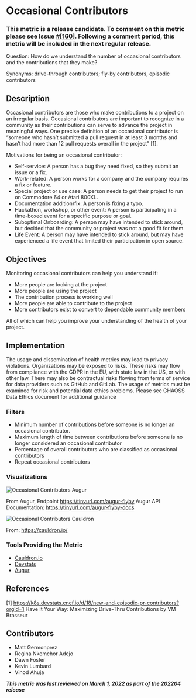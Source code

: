 # Occasional Contributors

### This metric is a release candidate. To comment on this metric please see Issue [#[160]](https://github.com/chaoss/wg-common/issues/160). Following a comment period, this metric will be included in the next regular release.

Question: How do we understand the number of occasional contributors and the contributions that they make?

Synonyms: drive-through contributors; fly-by contributors, episodic contributors

## Description
Occasional contributors are those who make contributions to a project on an irregular basis. Occasional contributors are important to recognize in a community as their contributions can serve to advance the project in meaningful ways. One precise definition of an occasional contributor is “someone who hasn’t submitted a pull request in at least 3 months and hasn’t had more than 12 pull requests overall in the project” [1]. 

Motivations for being an occasional contributor:
- Self-service: A person has a bug they need fixed, so they submit an issue or a fix. 
- Work-related: A person works for a company and the company requires a fix or feature. 
- Special project or use case: A person needs to get their project to run on Commodore 64 or Atari 800XL.
- Documentation addition/fix: A person is fixing a typo.
- Hackathon, workshop, or other event: A person is participating in a time-boxed event for a specific purpose or goal.
- Suboptimal Onboarding: A person may have intended to stick around, but decided that the community or project was not a good fit for them.
- Life Event: A person may have intended to stick around, but may have experienced a life event that limited their participation in open source.

## Objectives
Monitoring occasional contributors can help you understand if:
- More people are looking at the project 
- More people are using the project 
- The contribution process is working well
- More people are able to contribute to the project 
- More contributors exist to convert to dependable community members 

All of which can help you improve your understanding of the health of your project.

## Implementation

The usage and dissemination of health metrics may lead to privacy violations. Organizations may be exposed to risks. These risks may flow from compliance with the GDPR in the EU, with state law in the US, or with other law. There may also be contractual risks flowing from terms of service for data providers such as GitHub and GitLab. The usage of metrics must be examined for risk and potential data ethics problems. Please see CHAOSS Data Ethics document for additional guidance

### Filters
- Minimum number of contributions before someone is no longer an occasional contributor. 
- Maximum length of time between contributions before someone is no longer considered an occasional contributor 
- Percentage of overall contributors who are classified as occasional contributors
- Repeat occasional contributors 

### Visualizations

![Occasional Contributors Augur](https://github.com/chaoss/wg-common/blob/main/focus-areas/people/images/occasional-augur.png)

From Augur, Endpoint https://tinyurl.com/augur-flyby 
Augur API Documentation: https://tinyurl.com/augur-flyby-docs 

![Occasional Contributors Cauldron](https://github.com/chaoss/wg-common/blob/main/focus-areas/people/images/occasional-caudron.png)

From: https://cauldron.io/

### Tools Providing the Metric
- [Cauldron.io](https://cauldron.io/)
- [Devstats](https://devstats.cncf.io/)
- [Augur](https://github.com/chaoss/augur)

## References
[1] https://k8s.devstats.cncf.io/d/18/new-and-episodic-pr-contributors?orgId=1 
Have It Your Way: Maximizing Drive-Thru Contributions by VM Brasseur 

## Contributors
- Matt Germonprez
- Regina Nkemchor Adejo
- Dawn Foster
- Kevin Lumbard
- Vinod Ahuja

***This metric was last reviewed on March 1, 2022 as part of the 202204 release***
